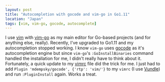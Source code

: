 ```yaml
---
layout: post
title: "Autocompletion with gocode and vim-go in Go1.11"
location: "Japan"
tags: [vim, vim-go, gocode, autocomplete]
---
```


I use [vim](https://github.com/vim/vim) with [vim-go](https://github.com/fatih/vim-go) as my main editor for Go-based projects (and for anything else, really). Recently, I've upgraded to Go1.11 and my autocompletion stopped working. I know `vim-go` uses [gocode](https://github.com/mdempsky/gocode) as it's autocompletion engine but since `vim-go`'s `:GoInstallBinaries` command handled the installation for me, I didn't really have to think about it. Fortunately, a quick update to my [vimrc](https://github.com/flowerinthenight/.files/blob/master/vimrc) file did the trick for me. I just had to add `Plugin 'mdempsky/gocode', {'rtp': 'vim/'}` to my `vimrc` (I use [Vundle](https://github.com/VundleVim/Vundle.vim)) and run `:PluginInstall` again. Works a treat.
